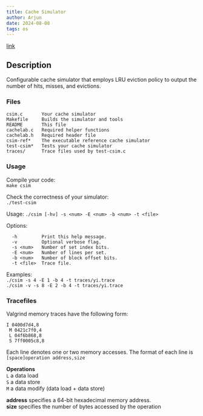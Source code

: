 ```yaml
---
title: Cache Simulator 
author: Arjun
date: 2024-08-08
tags: os
---
```


[link](https://github.com/arjunhm/cache-simulator)  

## Description
Configurable cache simulator that employs LRU eviction policy to output the number of hits, misses, and evictions.  
### Files
```
csim.c       Your cache simulator  
Makefile     Builds the simulator and tools  
README       This file  
cachelab.c   Required helper functions  
cachelab.h   Required header file  
csim-ref*    The executable reference cache simulator  
test-csim*   Tests your cache simulator  
traces/      Trace files used by test-csim.c  
```
### Usage

Compile your code:  
    `make csim`  

Check the correctness of your simulator:  
    `./test-csim`  

Usage:
    `./csim [-hv] -s <num> -E <num> -b <num> -t <file>`
    
Options:
```
  -h         Print this help message.
  -v         Optional verbose flag.
  -s <num>   Number of set index bits.
  -E <num>   Number of lines per set.
  -b <num>   Number of block offset bits.
  -t <file>  Trace file.
```

Examples:  
  `./csim -s 4 -E 1 -b 4 -t traces/yi.trace`  
  `./csim -v -s 8 -E 2 -b 4 -t traces/yi.trace`  

### Tracefiles

Valgrind memory traces have the following form:
```
I 0400d7d4,8
 M 0421c7f0,4
 L 04f6b868,8
 S 7ff0005c8,8
```

Each line denotes one or two memory accesses. The format of each line is  
`[space]operation address,size`

**Operations**  
`L` a data load  
`S` a data store  
`M` a data modify (data load + data store)  

**address** specifies a 64-bit hexadecimal memory address.   
**size** specifies the number of bytes accessed by the operation  



